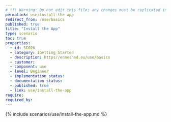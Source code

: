 ```yaml
---
# !!! Warning: Do not edit this file; any changes must be replicated in Excel !!!
permalink: use/install-the-app
redirect_from: /use/basics
published: true
title: "Install the App"
type: scenario
toc: true
properties:
  - id: SC026
  - category: 1Getting Started
  - description: https//enmeshed.eu/use/basics
  - customer:
  - component: use
  - level: Beginner
  - implementation status:
  - documentation status:
  - published: true
  - link: use/install-the-app
require:
required_by:
---
```


{% include scenarios/use/install-the-app.md %}
